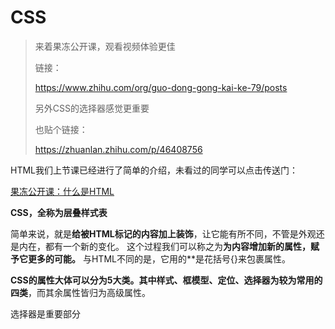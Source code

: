 # CSS

 >来着果冻公开课，观看视频体验更佳
 >
 >链接：
 >
 >https://www.zhihu.com/org/guo-dong-gong-kai-ke-79/posts
 >
 >另外CSS的选择器感觉更重要
 >
 >也贴个链接：
 >
 >https://zhuanlan.zhihu.com/p/46408756

 

HTML我们上节课已经进行了简单的介绍，未看过的同学可以点击传送门： 

 [果冻公开课：什么是HTML](https://link.zhihu.com/?target=http%3A//mp.weixin.qq.com/s%3F__biz%3DMzU3NTU0NjczMg%3D%3D%26mid%3D2247483658%26idx%3D1%26sn%3Dca0664e5fb4a3455a0830fee04bfd752%26chksm%3Dfd203509ca57bc1f44ab8d9bd13b6995d7c1c3d28d7feb84590aa601f6a8d2025a5b472cdc1b%26scene%3D21%23wechat_redirect) 



**CSS，全称为层叠样式表** 

简单来说，就是**给被HTML标记的内容加上装饰**，让它能有所不同，不管是外观还是内在，都有一个新的变化。 这个过程我们可以称之为**为内容增加新的属性，赋予它更多的可能。** 与HTML不同的是，它用的**是花括号{}来包裹属性。

**CSS的属性大体可以分为5大类。**其中**样式、框模型、定位、选择器为较为常用的四类**，而其余属性皆归为高级属性。 

选择器是重要部分